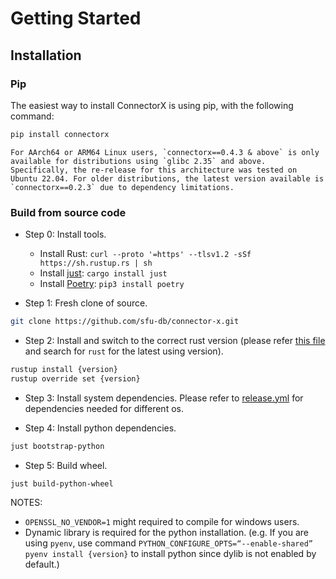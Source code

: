 # Getting Started

## Installation

### Pip

The easiest way to install ConnectorX is using pip, with the following command:

```bash
pip install connectorx
```

```{note}
For AArch64 or ARM64 Linux users, `connectorx==0.4.3 & above` is only available for distributions using `glibc 2.35` and above. Specifically, the re-release for this architecture was tested on Ubuntu 22.04. For older distributions, the latest version available is `connectorx==0.2.3` due to dependency limitations.
```

### Build from source code

* Step 0: Install tools.
    * Install Rust: `curl --proto '=https' --tlsv1.2 -sSf https://sh.rustup.rs | sh`
    * Install [just](https://github.com/casey/just): `cargo install just`
    * Install [Poetry](https://python-poetry.org/docs/): `pip3 install poetry`

* Step 1: Fresh clone of source.
```bash
git clone https://github.com/sfu-db/connector-x.git
```

* Step 2: Install and switch to the correct rust version (please refer [this file](https://github.com/sfu-db/connector-x/blob/main/.github/workflows/release.yml) and search for `rust` for the latest using version).
```bash
rustup install {version}
rustup override set {version}
```

* Step 3: Install system dependencies. Please refer to [release.yml](https://github.com/sfu-db/connector-x/blob/main/.github/workflows/release.yml) for dependencies needed for different os.

* Step 4: Install python dependencies.
```bash
just bootstrap-python
```

* Step 5: Build wheel.
```bash
just build-python-wheel
```

NOTES:
* `OPENSSL_NO_VENDOR=1` might required to compile for windows users.
* Dynamic library is required for the python installation. (e.g. If you are using `pyenv`, use command `PYTHON_CONFIGURE_OPTS=“--enable-shared” pyenv install {version}` to install python since dylib is not enabled by default.)

